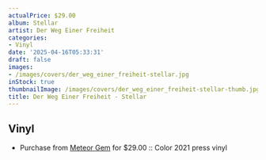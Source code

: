 ```yaml
---
actualPrice: $29.00
album: Stellar
artist: Der Weg Einer Freiheit
categories:
- Vinyl
date: '2025-04-16T05:33:31'
draft: false
images:
- /images/covers/der_weg_einer_freiheit-stellar.jpg
inStock: true
thumbnailImage: /images/covers/der_weg_einer_freiheit-stellar-thumb.jpg
title: Der Weg Einer Freiheit - Stellar
---
```


## Vinyl
* Purchase from [Meteor Gem](https://meteor-gem.com/products/der-weg-einer-freiheit-stellar-lp) for $29.00 :: Color 2021 press vinyl
